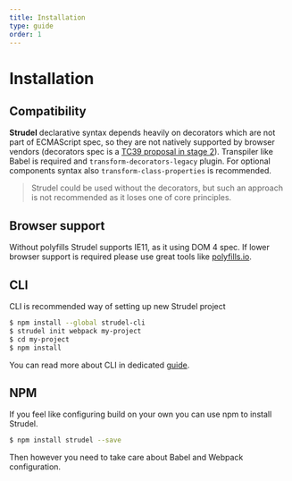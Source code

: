 ```yaml
---
title: Installation
type: guide
order: 1
---
```


# Installation

## Compatibility

**Strudel** declarative syntax depends heavily on decorators which are not part of ECMAScript spec, so they are not natively supported by browser vendors (decorators spec is a [TC39 proposal in stage 2](https://github.com/tc39/proposal-decorators)). Transpiler like Babel is required and ``transform-decorators-legacy`` plugin. For optional components syntax also ``transform-class-properties`` is recommended.


<blockquote class="alert">Strudel could be used without the decorators, but such an approach is not recommended as it loses one of core principles.</blockquote>

## Browser support
Without polyfills Strudel supports IE11, as it using DOM 4 spec. If lower browser support is required please use great tools like [polyfills.io](http://polyfills.io).

## CLI
CLI is recommended way of setting up new Strudel project

```bash
$ npm install --global strudel-cli
$ strudel init webpack my-project
$ cd my-project
$ npm install
```

You can read more about CLI in dedicated [guide](/guide/usage.html).

## NPM
If you feel like configuring build on your own you can use npm to install Strudel.
```bash
$ npm install strudel --save
```
Then however you need to take care about Babel and Webpack configuration.